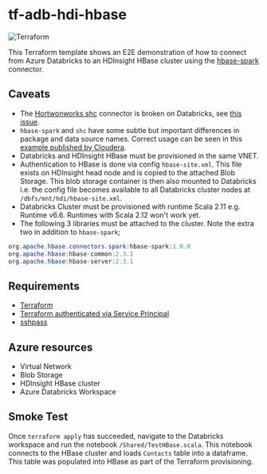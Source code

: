 # tf-adb-hdi-hbase
![Terraform](https://github.com/syedhassaanahmed/tf-adb-hdi-hbase/workflows/Terraform/badge.svg)

This Terraform template shows an E2E demonstration of how to connect from Azure Databricks to an HDInsight HBase cluster using the [hbase-spark](https://github.com/apache/hbase-connectors/tree/master/spark) connector.

## Caveats
- The [Hortwonworks shc](https://github.com/hortonworks-spark/shc) connector is broken on Databricks, see [this issue](https://stackoverflow.com/questions/58306725/how-to-write-to-hbase-in-azure-databricks).
- `hbase-spark` and `shc` have some subtle but important differences in package and data source names. Correct usage can be seen in this [example published by Cloudera](https://docs.cloudera.com/runtime/7.2.1/managing-hbase/topics/hbase-example-using-hbase-spark-connector.html).
- Databricks and HDInsight HBase must be provisioned in the same VNET.
- Authentication to HBase is done via config `hbase-site.xml`. This file exists on HDInsight head node and is copied to the attached Blob Storage. This blob storage container is then also mounted to Databricks i.e. the config file becomes available to all Databricks cluster nodes at `/dbfs/mnt/hdi/hbase-site.xml`.
- Databricks Cluster must be provisioned with runtime Scala 2.11 e.g. Runtime v6.6. Runtimes with Scala 2.12 won't work yet.
- The following 3 libraries must be attached to the cluster. Note the extra two in addition to `hbase-spark`;
```java
org.apache.hbase.connectors.spark:hbase-spark:1.0.0
org.apache.hbase:hbase-common:2.3.1
org.apache.hbase:hbase-server:2.3.1
```

## Requirements
- [Terraform](https://www.terraform.io/downloads.html)
- [Terraform authenticated via Service Principal](https://www.terraform.io/docs/providers/azurerm/guides/service_principal_client_secret.html)
- [sshpass](https://www.cyberciti.biz/faq/noninteractive-shell-script-ssh-password-provider/)

## Azure resources
- Virtual Network
- Blob Storage
- HDInsight HBase cluster
- Azure Databricks Workspace

## Smoke Test
Once `terraform apply` has succeeded, navigate to the Databricks workspace and run the notebook `/Shared/TestHBase.scala`. This notebook connects to the HBase cluster and loads `Contacts` table into a dataframe. This table was populated into HBase as part of the Terraform provisioning.
